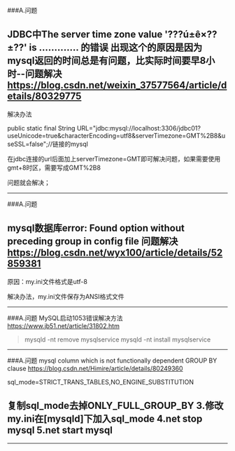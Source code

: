###A.问题

JDBC中The server time zone value '???ú±ê×??±??' is ............. 的错误
出现这个的原因是因为 mysql返回的时间总是有问题，比实际时间要早8小时--问题解决
https://blog.csdn.net/weixin_37577564/article/details/80329775
---------------------
解决办法

public static final  String URL="jdbc:mysql://localhost:3306/jdbc01?useUnicode=true&characterEncoding=utf8&serverTimezone=GMT%2B8&useSSL=false";//链接的mysql

在jdbc连接的url后面加上serverTimezone=GMT即可解决问题，如果需要使用gmt+8时区，需要写成GMT%2B8

问题就会解决；

---------------------
###A.问题

mysql数据库error: Found option without preceding group in config file 问题解决
https://blog.csdn.net/wyx100/article/details/52859381
---------------------
原因：my.ini文件格式是utf-8

解决办法，my.ini文件保存为ANSI格式文件

---------------------
###A.问题
MySQL启动1053错误解决方法
https://www.jb51.net/article/31802.htm
>mysqld -nt remove mysqlservice
>mysqld -nt install mysqlservice

---------------------
###A.问题
mysql column which is not functionally dependent GROUP BY clause
https://blog.csdn.net/Himire/article/details/80249360

sql_mode=STRICT_TRANS_TABLES,NO_ENGINE_SUBSTITUTION

复制sql_mode去掉ONLY_FULL_GROUP_BY
3.修改my.ini在[mysqld]下加入sql_mode
4.net stop mysql
5.net start mysql
--------------------

---------------------